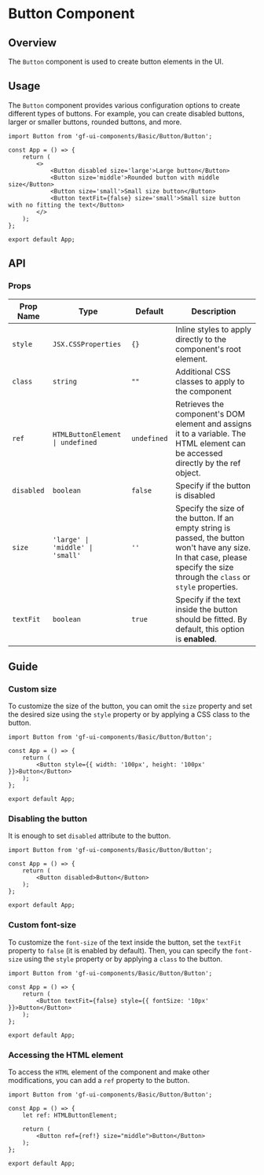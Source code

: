 # Button Component

## Overview

The `Button` component is used to create button elements in the UI.

## Usage

The `Button` component provides various configuration options to create different types of buttons. For example, you can create disabled buttons, larger or smaller buttons, rounded buttons, and more.

```tsx
import Button from 'gf-ui-components/Basic/Button/Button';

const App = () => {
    return (
        <>
            <Button disabled size='large'>Large button</Button>
            <Button size='middle'>Rounded button with middle size</Button>
            <Button size='small'>Small size button</Button>
            <Button textFit={false} size='small'>Small size button with no fitting the text</Button>
        </>
    );
};

export default App;
```

## API

### Props

| Prop Name  | Type                                   | Default     | Description                                                                                                                                                                                  |
| ---------- | -------------------------------------- | ----------- | -------------------------------------------------------------------------------------------------------------------------------------------------------------------------------------------- |
| `style`    | `JSX.CSSProperties`                    | `{}`        | Inline styles to apply directly to the component's root element.                                                                                                                             |
| `class`    | `string`                               | `""`        | Additional CSS classes to apply to the component                                                                                                                                             |
| `ref`      | `HTMLButtonElement  \| undefined`      | `undefined` | Retrieves the component's DOM element and assigns it to a variable. The HTML element can be accessed directly by the ref object.                                                             |
| `disabled` | `boolean`                              | `false`     | Specify if the button is disabled                                                                                                                                                            |
| `size`     | `'large' \| 'middle' \| 'small'` | `''`        | Specify the size of the button. If an empty string is passed, the button won't have any size. In that case, please specify the size through the `class` or `style` properties. |
| `textFit`     | `boolean` | `true`        | Specify if the text inside the button should be fitted. By default, this option is **enabled**. |

## Guide

### Custom size

To customize the size of the button, you can omit the `size` property and set the desired size using the `style` property or by applying a CSS class to the button.

```tsx
import Button from 'gf-ui-components/Basic/Button/Button';

const App = () => {
    return (
        <Button style={{ width: '100px', height: '100px' }}>Button</Button>
    );
};

export default App;
```

### Disabling the button

It is enough to set `disabled` attribute to the button.

```tsx
import Button from 'gf-ui-components/Basic/Button/Button';

const App = () => {
    return (
        <Button disabled>Button</Button>
    );
};

export default App;
```

### Custom font-size

To customize the `font-size` of the text inside the button, set the `textFit` property to `false` (it is enabled by default). Then, you can specify the `font-size` using the `style` property or by applying a `class` to the button.

```tsx
import Button from 'gf-ui-components/Basic/Button/Button';

const App = () => {
    return (
        <Button textFit={false} style={{ fontSize: '10px' }}>Button</Button>
    );
};

export default App;
```

### Accessing the HTML element

To access the `HTML` element of the component and make other modifications, you can add a `ref` property to the button.

```tsx
import Button from 'gf-ui-components/Basic/Button/Button';

const App = () => {
    let ref: HTMLButtonElement;

    return (
        <Button ref={ref!} size="middle">Button</Button>
    );
};

export default App;
```

